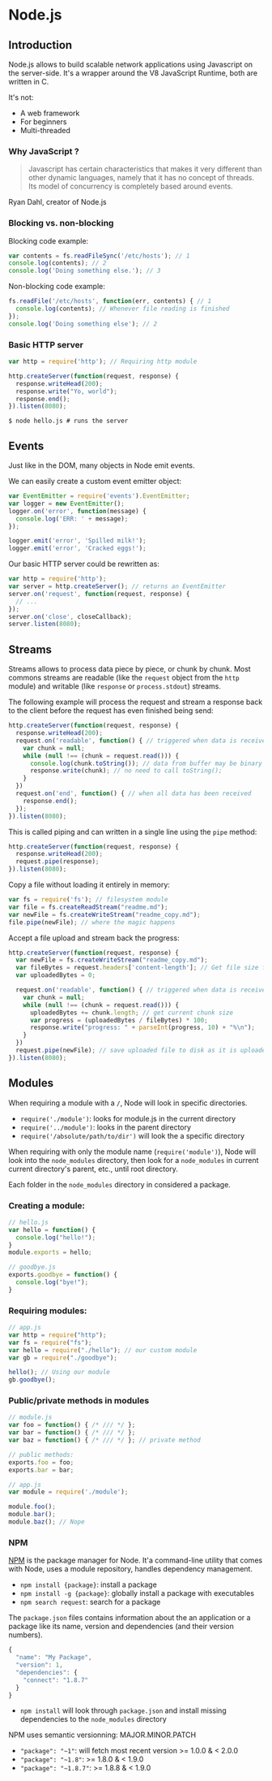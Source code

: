 # Node.js


## Introduction

Node.js allows to build scalable network applications using Javascript on the
server-side. It's a wrapper around the V8 JavaScript Runtime, both are written in C.

It's not:
* A web framework
* For beginners
* Multi-threaded

### Why JavaScript ?

> Javascript has certain characteristics that makes it very different than other
> dynamic languages, namely that it has no concept of threads. Its model of
> concurrency is completely based around events.

Ryan Dahl, creator of Node.js

### Blocking vs. non-blocking

Blocking code example:

```javascript
var contents = fs.readFileSync('/etc/hosts'); // 1
console.log(contents); // 2
console.log('Doing something else.'); // 3
```

Non-blocking code example:

```javascript
fs.readFile('/etc/hosts', function(err, contents) { // 1
  console.log(contents); // Whenever file reading is finished
});
console.log('Doing something else'); // 2
```

### Basic HTTP server

```javascript
var http = require('http'); // Requiring http module

http.createServer(function(request, response) {
  response.writeHead(200);
  response.write("Yo, world");
  response.end();
}).listen(8080);
```

```
$ node hello.js # runs the server
```


## Events

Just like in the DOM, many objects in Node emit events.

We can easily create a custom event emitter object:

```javascript
var EventEmitter = require('events').EventEmitter;
var logger = new EventEmitter();
logger.on('error', function(message) {
  console.log('ERR: ' + message);
});

logger.emit('error', 'Spilled milk!');
logger.emit('error', 'Cracked eggs!');
```

Our basic HTTP server could be rewritten as:

```javascript
var http = require('http');
var server = http.createServer(); // returns an EventEmitter
server.on('request', function(request, response) {
  // ...
});
server.on('close', closeCallback);
server.listen(8080);
```

## Streams

Streams allows to process data piece by piece, or chunk by chunk. Most commons
streams are readable (like the `request` object from the `http` module) and
writable (like `response` or `process.stdout`) streams.

The following example will process the request and stream a response back to
the client before the request has even finished being send:

```javascript
http.createServer(function(request, response) {
  response.writeHead(200);
  request.on('readable', function() { // triggered when data is received
    var chunk = null;
    while (null !== (chunk = request.read())) {
      console.log(chunk.toString()); // data from buffer may be binary
      response.write(chunk); // no need to call toString();
    }
  })
  request.on('end', function() { // when all data has been received
    response.end();
  });
}).listen(8080);
```

This is called piping and can written in a single line using the `pipe` method:

```javascript
http.createServer(function(request, response) {
  response.writeHead(200);
  request.pipe(response);
}).listen(8080);
```

Copy a file without loading it entirely in memory:

```javascript
var fs = require('fs'); // filesystem module
var file = fs.createReadStream("readme.md");
var newFile = fs.createWriteStream("readme_copy.md");
file.pipe(newFile); // where the magic happens
```

Accept a file upload and stream back the progress:

```javascript
http.createServer(function(request, response) {
  var newFile = fs.createWriteStream("readme_copy.md");
  var fileBytes = request.headers['content-length']; // Get file size from request headers
  var uploadedBytes = 0;

  request.on('readable', function() { // triggered when data is received
    var chunk = null;
    while (null !== (chunk = request.read())) {
      uploadedBytes += chunk.length; // get current chunk size
      var progress = (uploadedBytes / fileBytes) * 100;
      response.write("progress: " + parseInt(progress, 10) + "%\n");
    }
  })
  request.pipe(newFile); // save uploaded file to disk as it is uploaded
}).listen(8080);
```


## Modules

When requiring a module with a `/`, Node will look in specific directories.

* `require('./module')`: looks for module.js in the current directory
* `require('../module')`: looks in the parent directory
* `require('/absolute/path/to/dir')` will look the a specific directory

When requiring with only the module name (`require('module')`), Node will look
into the `node_modules` directory, then look for a `node_modules` in current
current directory's parent, etc., until root directory.

Each folder in the `node_modules` directory in considered a package.

### Creating a module:

```javascript
// hello.js
var hello = function() {
  console.log("hello!");
}
module.exports = hello;

// goodbye.js
exports.goodbye = function() {
  console.log("bye!");
}
```

### Requiring modules:

```javascript
// app.js
var http = require("http");
var fs = require("fs");
var hello = require("./hello"); // our custom module
var gb = require("./goodbye");

hello(); // Using our module
gb.goodbye();
```

### Public/private methods in modules

```javascript
// module.js
var foo = function() { /* /// */ };
var bar = function() { /* /// */ };
var baz = function() { /* /// */ }; // private method

// public methods:
exports.foo = foo;
exports.bar = bar;

// app.js
var module = require('./module');

module.foo();
module.bar();
module.baz(); // Nope
```

### NPM

[NPM](http://npmjs.org) is the package manager for Node. It'a command-line 
utility that comes with Node, uses a module repository, handles dependency 
management.

* `npm install {package}`: install a package
* `npm install -g {package}`: globally install a package with executables
* `npm search request`: search for a package

The `package.json` files contains information about the an application or a
package like its name, version and dependencies (and their version numbers).

```javascript
{
  "name": "My Package",
  "version": 1,
  "dependencies": {
    "connect": "1.8.7"
  }
}
```

* `npm install` will look through `package.json` and install missing 
dependencies to the `node_modules` directory

NPM uses semantic versionning: MAJOR.MINOR.PATCH
* `"package": "~1"`: will fetch most recent version >= 1.0.0 & < 2.0.0
* `"package": "~1.8"`: >= 1.8.0 & < 1.9.0
* `"package": "~1.8.7"`: >= 1.8.8 & < 1.9.0
